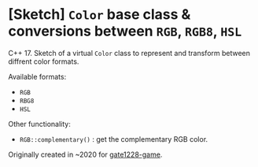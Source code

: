 # [Sketch] `Color` base class & conversions between `RGB`, `RGB8`, `HSL` 
C++ 17. Sketch of a virtual `Color` class to represent and transform between diffrent color formats. 

Available formats:
  - `RGB`
  - `RBG8`
  - `HSL`
  
Other functionality: 
  - `RGB::complementary()` : get the complementary RGB color.

Originally created in ~2020 for [gate1228-game](https://github.com/ayzg/gate1228-game-legacy0).